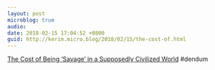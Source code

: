 ```yaml
---
layout: post
microblog: true
audio: 
date: 2018-02-15 17:04:52 +0800
guid: http://kerim.micro.blog/2018/02/15/the-cost-of.html
---
```

[The Cost of Being ‘Savage’ in a Supposedly Civilized World](https://www.nytimes.com/2018/02/06/magazine/the-cost-of-being-savage-in-a-supposedly-civilized-world.html) #dendum
